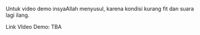 Untuk video demo insyaAllah menyusul, karena kondisi kurang fit dan suara lagi ilang.

Link VIdeo Demo: TBA
